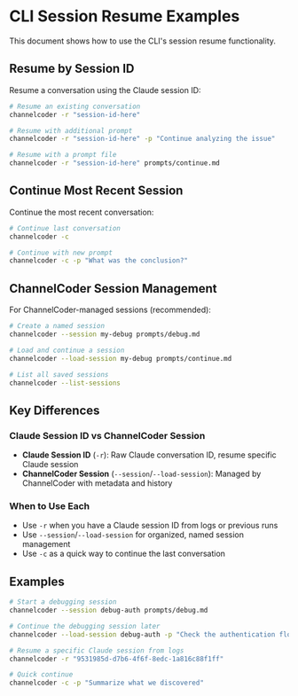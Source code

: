 # CLI Session Resume Examples

This document shows how to use the CLI's session resume functionality.

## Resume by Session ID

Resume a conversation using the Claude session ID:

```bash
# Resume an existing conversation
channelcoder -r "session-id-here"

# Resume with additional prompt
channelcoder -r "session-id-here" -p "Continue analyzing the issue"

# Resume with a prompt file
channelcoder -r "session-id-here" prompts/continue.md
```

## Continue Most Recent Session

Continue the most recent conversation:

```bash
# Continue last conversation
channelcoder -c

# Continue with new prompt
channelcoder -c -p "What was the conclusion?"
```

## ChannelCoder Session Management

For ChannelCoder-managed sessions (recommended):

```bash
# Create a named session
channelcoder --session my-debug prompts/debug.md

# Load and continue a session
channelcoder --load-session my-debug prompts/continue.md

# List all saved sessions
channelcoder --list-sessions
```

## Key Differences

### Claude Session ID vs ChannelCoder Session
- **Claude Session ID** (`-r`): Raw Claude conversation ID, resume specific Claude session
- **ChannelCoder Session** (`--session`/`--load-session`): Managed by ChannelCoder with metadata and history

### When to Use Each
- Use `-r` when you have a Claude session ID from logs or previous runs
- Use `--session`/`--load-session` for organized, named session management
- Use `-c` as a quick way to continue the last conversation

## Examples

```bash
# Start a debugging session
channelcoder --session debug-auth prompts/debug.md

# Continue the debugging session later
channelcoder --load-session debug-auth -p "Check the authentication flow"

# Resume a specific Claude session from logs
channelcoder -r "9531985d-d7b6-4f6f-8edc-1a816c88f1ff"

# Quick continue
channelcoder -c -p "Summarize what we discovered"
```
